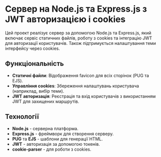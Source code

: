 # Сервер на Node.js та Express.js з JWT авторизацією і cookies

Цей проект реалізує сервер за допомогою Node.js та Express.js, який включає сервіс статичних файлів, роботу з cookies та інтеграцію JWT для авторизації користувачів. Також підтримується налаштування теми інтерфейсу через cookies.

## Функціональність

- **Статичні файли**: Відображення favicon для всіх сторінок (PUG та EJS).
- **Управління cookies**: Збереження налаштувань користувача (наприклад, вибір теми).
- **JWT авторизація**: Реєстрація та вхід користувачів з використанням JWT для захищених маршрутів.

## Технології

- **Node.js** - серверна платформа.
- **Express.js** - фреймворк для створення серверу.
- **PUG** та **EJS** - шаблони для генерації HTML.
- **JWT** - авторизація за допомогою токенів.
- **cookie-parser** - для роботи з cookies.
